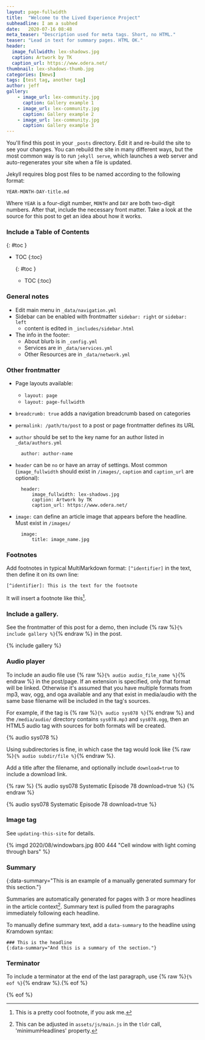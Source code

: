 ```yaml
---
layout: page-fullwidth
title:  "Welcome to the Lived Experience Project"
subheadline: I am a subhed
date:   2020-07-16 08:48
meta_teaser: "Description used for meta tags. Short, no HTML."
teaser: "Lead in text for summary pages. HTML OK."
header:
  image_fullwidth: lex-shadows.jpg
  caption: Artwork by TK
  caption_url: https://www.odera.net/
thumbnail: lex-shadows-thumb.jpg
categories: [News]
tags: [test tag, another tag]
author: jeff
gallery:
    - image_url: lex-community.jpg
      caption: Gallery example 1
    - image_url: lex-community.jpg
      caption: Gallery example 2
    - image_url: lex-community.jpg
      caption: Gallery example 3
---
```

You'll find this post in your `_posts` directory. Edit it and re-build the site to see your changes. You can rebuild the site in many different ways, but the most common way is to run `jekyll serve`, which launches a web server and auto-regenerates your site when a file is updated.

Jekyll requires blog post files to be named according to the following format:

`YEAR-MONTH-DAY-title.md`

Where `YEAR` is a four-digit number, `MONTH` and `DAY` are both two-digit numbers. After that, include the necessary front matter. Take a look at the source for this post to get an idea about how it works. 

### Include a Table of Contents

{: #toc }
*  TOC
{:toc}

    {: #toc }
    *  TOC
    {:toc}

### General notes

- Edit main menu in `_data/navigation.yml`
- Sidebar can be enabled with frontmatter `sidebar: right` or `sidebar: left`
    - content is edited in `_includes/sidebar.html`
- The info in the footer:
    - About blurb is in `_config.yml`
    - Services are in `_data/services.yml`
    - Other Resources are in `_data/network.yml`

### Other frontmatter

- Page layouts available:
    - `layout: page`
    - `layout: page-fullwidth`
- `breadcrumb: true` adds a navigation breadcrumb based on categories
- `permalink: /path/to/post` to a post or page frontmatter defines its URL
- `author` should be set to the key name for an author listed in `_data/authors.yml`

        author: author-name
- `header` can be `no` or have an array of settings. Most common (`image_fullwidth` should exist in `/images/`, `caption` and `caption_url` are  optional):
    
        header:
            image_fullwidth: lex-shadows.jpg
            caption: Artwork by TK
            caption_url: https://www.odera.net/
- `image:` can define an article image that appears before the headline. Must exist in `/images/`

        image:
            title: image_name.jpg

### Footnotes

Add footnotes in typical MultiMarkdown format: `[^identifier]` in the text, then define it on its own line:

    [^identifier]: This is the text for the footnote

It will insert a footnote like this[^fn1].

[^fn1]: This is a pretty cool footnote, if you ask me.

### Include a gallery. 

See the frontmatter of this post for a demo, then include {% raw %}`{% include gallery %}`{% endraw %} in the post.

{% include gallery %}

### Audio player

To include an audio file use {% raw %}`{% audio audio_file_name %}`{% endraw %} in the post/page. If an extension is specified, only that format will be linked. Otherwise it's assumed that you have multiple formats from mp3, wav, ogg, and oga available and any that exist in media/audio with the same base filename will be included in the tag's sources.

For example, if the tag is {% raw %}`{% audio sys078 %}`{% endraw %} and the `/media/audio/` directory contains `sys078.mp3` and `sys078.ogg`, then an HTML5 audio tag with sources for both formats will be created.

{% audio sys078 %}

Using subdirectories is fine, in which case the tag would look like {% raw %}`{% audio subdir/file %}`{% endraw %}.

Add a title after the filename, and optionally include `download=true` to include a download link.

{% raw %}
    {% audio sys078 Systematic Episode 78 download=true %}
{% endraw %}

{% audio sys078 Systematic Episode 78 download=true %}


### Image tag

See `updating-this-site` for details.

{% imgd 2020/08/windowbars.jpg 800 444 "Cell window with light coming through bars" %}

### Summary
{:data-summary="This is an example of a manually generated summary for this section."}

Summaries are automatically generated for pages with 3 or more headlines in the article context[^summary-headlines]. Summary text is pulled from the paragraphs immediately following each headline.

To manually define summary text, add a `data-summary` to the headline using Kramdown syntax:

    ### This is the headline
    {:data-summary="And this is a summary of the section."}



[^summary-headlines]: This can be adjusted in `assets/js/main.js` in the `tldr` call, 'minimumHeadlines' property.

### Terminator

To include a terminator at the end of the last paragraph, use {% raw %}`{% eof %}`{% endraw %}.{% eof %}

{% eof %}
